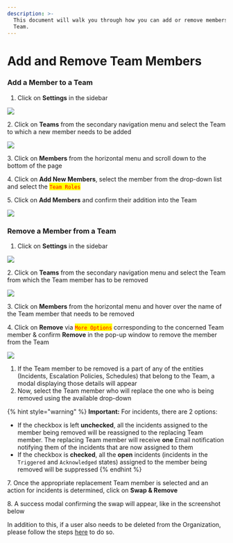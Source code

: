 ```yaml
---
description: >-
  This document will walk you through how you can add or remove members from a
  Team.
---
```


# Add and Remove Team Members

### Add a Member to a Team <a href="#add-a-member-to-a-team" id="add-a-member-to-a-team"></a>

1. Click on **Settings** in the sidebar

![](<../.gitbook/assets/add\_and\_delete\_users\_1 (1) (1) (1) (8).png>)

2\. Click on **Teams** from the secondary navigation menu and select the Team to which a new member needs to be added

![](<../.gitbook/assets/add\_and\_delete\_teams\_1 (1) (1).png>)

3\. Click on **Members** from the horizontal menu and scroll down to the bottom of the page

4\. Click on **Add New Members**, select the member from the drop-down list and select the <mark style="color:red;">`Team Roles`</mark>

5\. Click on **Add Members** and confirm their addition into the Team

![](<../.gitbook/assets/add\_and\_delete\_teams\_5 (1).png>)

### Remove a Member from a Team <a href="#remove-a-member-from-a-team" id="remove-a-member-from-a-team"></a>

1. Click on **Settings** in the sidebar

![](<../.gitbook/assets/add\_and\_delete\_users\_1 (1) (1) (1) (4).png>)

2\. Click on **Teams** from the secondary navigation menu and select the Team from which the Team member has to be removed

![](<../.gitbook/assets/add\_and\_delete\_teams\_1 (1) (1).png>)

3\. Click on **Members** from the horizontal menu and hover over the name of the Team member that needs to be removed

4\. Click on **Remove** via <mark style="color:red;">`More Options`</mark> corresponding to the concerned Team member & confirm **Remove** in the pop-up window to remove the member from the Team

![](../.gitbook/assets/add\_and\_delete\_teams\_6.png)

1. If the Team member to be removed is a part of any of the entities (Incidents, Escalation Policies, Schedules) that belong to the Team, a modal displaying those details will appear
2. Now, select the Team member who will replace the one who is being removed using the available drop-down

{% hint style="warning" %}
**Important:** For incidents, there are 2 options:

* If the checkbox is left **unchecked**, all the incidents assigned to the member being removed will be reassigned to the replacing Team member. The replacing Team member will receive **one** Email notification notifying them of the incidents that are now assigned to them
* If the checkbox is **checked**, all the **open** incidents (incidents in the `Triggered` and `Acknowledged` states) assigned to the member being removed will be suppressed
{% endhint %}

7\. Once the appropriate replacement Team member is selected and an action for incidents is determined, click on **Swap & Remove**

8\. A success modal confirming the swap will appear, like in the screenshot below

In addition to this, if a user also needs to be deleted from the Organization, please follow the steps [here](https://support.squadcast.com/docs/add-and-delete-users#delete-users) to do so.
